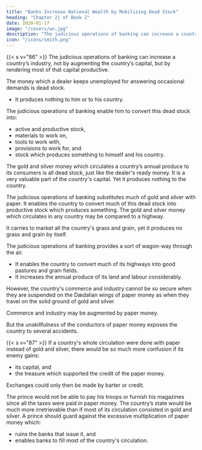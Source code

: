 ```yaml
---
title: "Banks Increase National Wealth by Mobilizing Dead Stock"
heading: "Chapter 2j of Book 2"
date: 2020-01-17
image: "/covers/wn.jpg"
description: "The judicious operations of banking can increase a country’s industry, not by augmenting the country’s capital, but by rendering most of that capital productive"
icon: "/icons/smith.png"
---
```




{{< s v="86" >}} The judicious operations of banking can increase a country’s industry, not by augmenting the country’s capital, but by rendering most of that capital productive.

The money which a dealer keeps unemployed for answering occasional demands is dead stock.
- It produces nothing to him or to his country.

The judicious operations of banking enable him to convert this dead stock into:
- active and productive stock,
- materials to work on,
- tools to work with,
- provisions to work for, and
- stock which produces something to himself and his country.


The gold and silver money which circulates a country’s annual produce to its consumers is all dead stock, just like the dealer's ready money.
It is a very valuable part of the country's capital.
Yet it produces nothing to the country.

The judicious operations of banking substitutes much of gold and silver with paper.
It enables the country to convert much of this dead stock into productive stock which produces something.
The gold and silver money which circulates in any country may be compared to a highway.

It carries to market all the country's grass and grain, yet it produces no grass and grain by itself.

The judicious operations of banking provides a sort of wagon-way through the air.
- It enables the country to convert much of its highways into good pastures and grain fields.
- It increases the annual produce of its land and labour considerably.

However, the country's commerce and industry cannot be so secure when they are suspended on the Dædalian wings of paper money as when they travel on the solid ground of gold and silver.

Commerce and industry may be augmented by paper money.

But the unskillfulness of the conductors of paper money exposes the country to several accidents.


{{< s v="87" >}} If a country's whole circulation were done with paper instead of gold and silver, there would be so much more confusion if its enemy gains:
- its capital, and
- the treasure which supported the credit of the paper money.

Exchanges could only then be made by barter or credit.

The prince would not be able to pay his troops or furnish his magazines since all the taxes were paid in paper money. The country’s state would be much more irretrievable than if most of its circulation consisted in gold and silver. A prince should guard against the excessive multiplication of paper money which:
- ruins the banks that issue it, and
- enables banks to fill most of the country's circulation.
